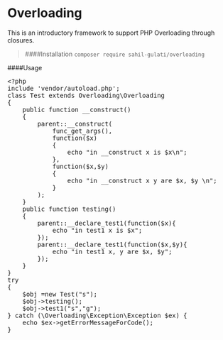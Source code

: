 # Overloading
This is an introductory framework to support PHP Overloading through closures.

> ####Installation
`composer require sahil-gulati/overloading`

####Usage
<pre>
&lt;?php
include 'vendor/autoload.php';
class Test extends Overloading\Overloading
{
    public function __construct()
    {
        parent::__construct(
            func_get_args(),
            function($x)
            {
                echo "in __construct x is $x\n";
            },
            function($x,$y)
            {
                echo "in __construct x y are $x, $y \n";
            }
        );
    }
    public function testing()
    {
        parent::__declare_test1(function($x){
            echo "in test1 x is $x";
        });
        parent::__declare_test1(function($x,$y){
            echo "in test1 x, y are $x, $y";
        });		
    }
}
try
{
    $obj =new Test("s");
    $obj->testing();
    $obj->test1("s","g");
} catch (\Overloading\Exception\Exception $ex) {
    echo $ex->getErrorMessageForCode();
}

</pre>
